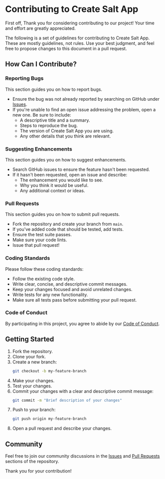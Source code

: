 # Contributing to Create Salt App

First off, Thank you for considering contributing to our project! Your time and effort are greatly appreciated.

The following is a set of guidelines for contributing to Create Salt App. These are mostly guidelines, not rules. Use your best judgment, and feel free to propose changes to this document in a pull request.

## How Can I Contribute?

### Reporting Bugs

This section guides you on how to report bugs.

- Ensure the bug was not already reported by searching on GitHub under [Issues](https://github.com/Devamani11D/create-salt-app/issues).
- If you're unable to find an open issue addressing the problem, open a new one. Be sure to include:
  - A descriptive title and a summary.
  - Steps to reproduce the bug.
  - The version of Create Salt App you are using.
  - Any other details that you think are relevant.

### Suggesting Enhancements

This section guides you on how to suggest enhancements.

- Search GitHub issues to ensure the feature hasn't been requested.
- If it hasn't been requested, open an issue and describe:
  - The enhancement you would like to see.
  - Why you think it would be useful.
  - Any additional context or ideas.

### Pull Requests

This section guides you on how to submit pull requests.

- Fork the repository and create your branch from `main`.
- If you've added code that should be tested, add tests.
- Ensure the test suite passes.
- Make sure your code lints.
- Issue that pull request!

### Coding Standards

Please follow these coding standards:

- Follow the existing code style.
- Write clear, concise, and descriptive commit messages.
- Keep your changes focused and avoid unrelated changes.
- Write tests for any new functionality.
- Make sure all tests pass before submitting your pull request.

### Code of Conduct

By participating in this project, you agree to abide by our [Code of Conduct](CODE_OF_CONDUCT.md).

## Getting Started

1. Fork the repository.
2. Clone your fork.
3. Create a new branch:
   ```bash
   git checkout -b my-feature-branch
   ```
4. Make your changes.
5. Test your changes.
6. Commit your changes with a clear and descriptive commit message:
   ```bash
   git commit -m "Brief description of your changes"
   ```
7. Push to your branch:
   ```bash
   git push origin my-feature-branch
   ```
8. Open a pull request and describe your changes.

## Community
Feel free to join our community discussions in the [Issues](https://github.com/Devamani11D/create-salt-app/issues) and [Pull Requests](https://github.com/Devamani11D/create-salt-app/pulls) sections of the repository.

Thank you for your contribution!
